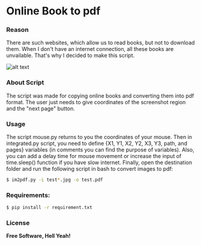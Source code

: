 # Online Book to pdf 
### Reason
There are such websites, which allow us to read books, but not to download them. When I don't have
an internet connection, all these books are unvailable. That's why I decided to make this script.

![alt text](https://lh3.googleusercontent.com/proxy/hoDhkyw5FlP7K5Z9gu-w-yzWJ5yr-6-IRgYvJUZfz0hFzRS3PaqRy7USCiosuO1P6dzFjIupLH_WK1JBpitZTtTd3qSxZ7kODIGtkVKiTy23b5HFSI9GTpnYnYiH9ig8vVumVil-YLq0r9qwHbtbVQ)

### About Script
The script was made for copying online books and converting them into pdf format.
The user just needs to give coordinates of the screenshot region and the "next page" button.

### Usage
The script mouse.py returns to you the coordinates of your mouse. Then in integrated.py script,
you need to define  {X1, Y1, X2, Y2, X3, Y3, path, and pages} variables (in comments you can
find the purpose of variables). Also, you can add a delay time for mouse movement or increase
the input of time.sleep() function if you have slow internet.
Finally, open the destination folder and run the following script in bash to convert images to pdf:
```bash
$ im2pdf.py -i test*.jpg -o test.pdf
```
### Requirements:
```bash
$ pip install -r requirement.txt
```
### License

**Free Software, Hell Yeah!**
 
